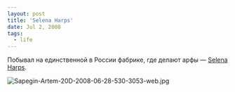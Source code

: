 ```yaml
---
layout: post
title: 'Selena Harps'
date: Jul 2, 2008
tags:
  - life
---
```


Побывал на единственной в России фабрике, где делают арфы — [Selena Harps](http://selenaharps.ru/).

![Sapegin-Artem-20D-2008-06-28-530-3053-web.jpg](upload://Sapegin-Artem-20D-2008-06-28-530-3053-web.jpg)
